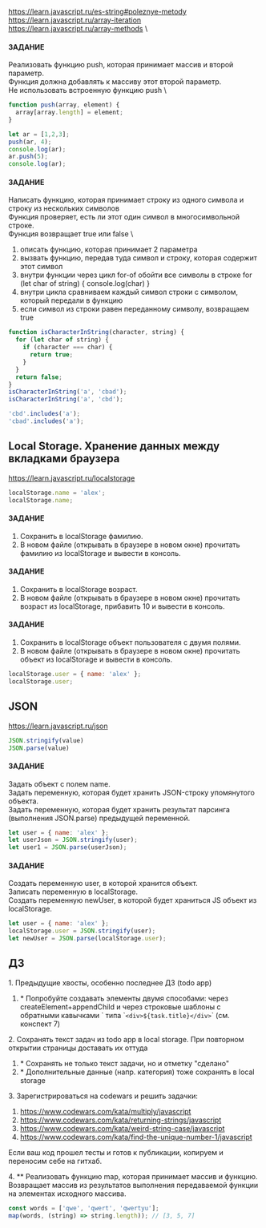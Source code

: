
https://learn.javascript.ru/es-string#poleznye-metody \
https://learn.javascript.ru/array-iteration \
https://learn.javascript.ru/array-methods \

#### ЗАДАНИЕ
Реализовать функцию push, которая принимает массив и второй параметр. \
Функция должна добавлять к массиву этот второй параметр. \
Не использовать встроенную функцию push \
```js
function push(array, element) {
  array[array.length] = element;
}

let ar = [1,2,3];
push(ar, 4);
console.log(ar);
ar.push(5);
console.log(ar);
```

#### ЗАДАНИЕ
Написать функцию, которая принимает строку из одного символа и строку из нескольких символов \
Функция проверяет, есть ли этот один символ в многосимвольной строке. \
Функция возвращает true или false \

1. описать функцию, которая принимает 2 параметра
2. вызвать функцию, передав туда символ и строку, которая содержит этот символ
3. внутри функции через цикл for-of обойти все символы в строке
for (let char of string) { console.log(char) }
4. внутри цикла сравниваем каждый символ строки с символом, который передали в функцию
5. если символ из строки равен переданному символу, возвращаем true

```js
function isCharacterInString(character, string) {
  for (let char of string) {
    if (character === char) {
      return true;
    }
  }
  return false;
}
isCharacterInString('a', 'cbad');
isCharacterInString('a', 'cbd');

'cbd'.includes('a');
'cbad'.includes('a');
```

## Local Storage. Хранение данных между вкладками браузера

https://learn.javascript.ru/localstorage

```js
localStorage.name = 'alex';
localStorage.name;
```

#### ЗАДАНИЕ
1. Сохранить в localStorage фамилию.
2. В новом файле (открывать в браузере в новом окне) прочитать фамилию из localStorage и вывести в консоль.

#### ЗАДАНИЕ
1. Сохранить в localStorage возраст.
2. В новом файле (открывать в браузере в новом окне) прочитать возраст из localStorage, прибавить 10 и вывести в консоль.

#### ЗАДАНИЕ
1. Сохранить в localStorage объект пользователя с двумя полями.
2. В новом файле (открывать в браузере в новом окне) прочитать объект из localStorage и вывести в консоль.

```js
localStorage.user = { name: 'alex' };
localStorage.user;
```

## JSON

https://learn.javascript.ru/json

```js
JSON.stringify(value)
JSON.parse(value)
```

#### ЗАДАНИЕ
Задать объект с полем name. \
Задать переменную, которая будет хранить JSON-строку упомянутого объекта. \
Задать переменную, которая будет хранить результат парсинга (выполнения JSON.parse) предыдущей переменной.

```js
let user = { name: 'alex' };
let userJson = JSON.stringify(user);
let user1 = JSON.parse(userJson);
```

#### ЗАДАНИЕ
Создать переменную user, в которой хранится объект. \
Записать переменную в localStorage. \
Создать переменную newUser, в которой будет храниться JS объект из localStorage.

```js
let user = { name: 'alex' };
localStorage.user = JSON.stringify(user);
let newUser = JSON.parse(localStorage.user);
```

## ДЗ

1\. Предыдущие хвосты, особенно последнее ДЗ (todo app)
1) \* Попробуйте создавать элементы двумя способами: через createElement+appendChild и через строковые шаблоны с обратными кавычками \` типа \``<div>${task.title}</div>`\` (см. конспект 7)

2\. Сохранять текст задач из todo app в local storage. При повторном открытии страницы доставать их оттуда
1) \* Сохранять не только текст задачи, но и отметку "сделано"
2) \* Дополнительные данные (напр. категория) тоже сохранять в local storage

3\. Зарегистрироваться на codewars и решить задачки:
1) https://www.codewars.com/kata/multiply/javascript
2) https://www.codewars.com/kata/returning-strings/javascript
3) https://www.codewars.com/kata/weird-string-case/javascript
4) https://www.codewars.com/kata/find-the-unique-number-1/javascript

Если ваш код прошел тесты и готов к публикации, копируем и переносим себе на гитхаб.

4\. \*\* Реализовать функцию map, которая принимает массив и функцию. Возвращает массив из результатов выполнения передаваемой функции на элементах исходного массива.
```js
const words = ['qwe', 'qwert', 'qwertyu'];
map(words, (string) => string.length)); // [3, 5, 7]
```
